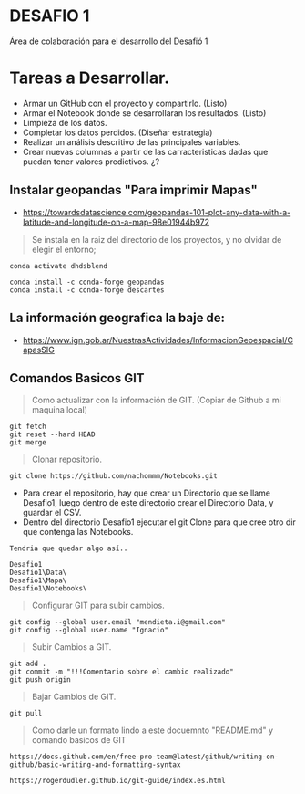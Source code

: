 # DESAFIO 1
Área de colaboración para el desarrollo del Desafió 1

# Tareas a Desarrollar.

- Armar un GitHub con el proyecto y compartirlo. (Listo)
- Armar el Notebook donde se desarrollaran los resultados. (Listo)
- Limpieza de los datos.
- Completar los datos perdidos. (Diseñar estrategia)
- Realizar un análisis descritivo de las principales variables.
- Crear nuevas columnas a partir de las carracteristicas dadas que puedan tener valores predictivos. ¿?

## Instalar geopandas "Para imprimir Mapas"

 - https://towardsdatascience.com/geopandas-101-plot-any-data-with-a-latitude-and-longitude-on-a-map-98e01944b972
 
> Se instala en la raiz del directorio de los proyectos, y no olvidar de elegir el entorno; 
```
conda activate dhdsblend
```
```
conda install -c conda-forge geopandas
conda install -c conda-forge descartes
```
## La información geografica la baje de:
- https://www.ign.gob.ar/NuestrasActividades/InformacionGeoespacial/CapasSIG

## Comandos Basicos GIT

> Como actualizar con la información de GIT. (Copiar de Github a mi maquina local)

```
git fetch
git reset --hard HEAD
git merge
```

> Clonar repositorio.

```
git clone https://github.com/nachommm/Notebooks.git
```
- Para crear el repositorio, hay que crear un Directorio que se llame Desafio1, luego dentro de este directorio crear el Directorio Data, y guardar el CSV.
- Dentro del directorio Desafio1 ejecutar el git Clone para que cree otro dir que contenga las Notebooks.

```
Tendria que quedar algo así..

Desafio1
Desafio1\Data\
Desafio1\Mapa\
Desafio1\Notebooks\
```

> Configurar GIT para subir cambios.

```
git config --global user.email "mendieta.i@gmail.com"
git config --global user.name "Ignacio"
```

> Subir Cambios a GIT.

```
git add .
git commit -m "!!!Comentario sobre el cambio realizado"
git push origin
```

> Bajar Cambios de GIT. 

```
git pull
```

> Como darle un formato lindo a este docuemnto "README.md" y comando basicos de GIT

```
https://docs.github.com/en/free-pro-team@latest/github/writing-on-github/basic-writing-and-formatting-syntax

https://rogerdudler.github.io/git-guide/index.es.html

```



